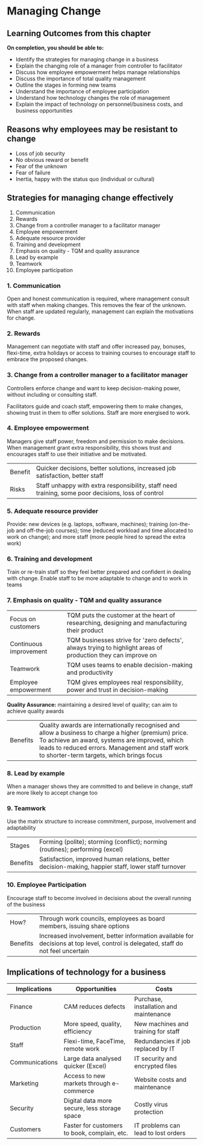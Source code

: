 # Managing Change

## Learning Outcomes from this chapter

**On completion, you should be able to:**
- Identify the strategies for managing change in a business
- Explain the changing role of a manager from controller to facilitator
- Discuss how employee empowerment helps manage relationships
- Discuss the importance of total quality management
- Outline the stages in forming new teams
- Understand the importance of employee participation
- Understand how technology changes the role of management
- Explain the impact of technology on personnel/business costs, and business opportunities

## Reasons why employees may be resistant to change
- Loss of job security
- No obvious reward or benefit
- Fear of the unknown
- Fear of failure
- Inertia, happy with the status quo (individual or cultural)

## Strategies for managing change effectively

1. Communication
2. Rewards
3. Change from a controller manager to a facilitator manager
4. Employee empowerment
5. Adequate resource provider
6. Training and development
7. Emphasis on quality - TQM and quality assurance
8. Lead by example
9. Teamwork
10. Employee participation

### 1. Communication

Open and honest communication is required, where management consult with staff when making changes. This removes the fear of the unknown. When staff are updated regularly, management can explain the motivations for change.

### 2. Rewards

Management can negotiate with staff and offer increased pay, bonuses, flexi-time, extra holidays or access to training courses to encourage staff to embrace the proposed changes.

### 3. Change from a controller manager to a facilitator manager

Controllers enforce change and want to keep decision-making power, without including or consulting staff.

Facilitators guide and coach staff, empowering them to make changes, showing trust in them to offer solutions. Staff are more energised to work.

### 4. Employee empowerment

Managers give staff power, freedom and permission to make decisions. When management grant extra responsibility, this shows trust and encourages staff to use their initiative and be motivated.

| | |
|-|-|
| Benefit | Quicker decisions, better solutions, increased job satisfaction, better staff |
| Risks | Staff unhappy with extra responsibility, staff need training, some poor decisions, loss of control |

### 5. Adequate resource provider

Provide: new devices (e.g. laptops, software, machines); training (on-the-job and off-the-job courses); time (reduced workload and time allocated to work on change); and more staff (more people hired to spread the extra work)

### 6. Training and development

Train or re-train staff so they feel better prepared and confident in dealing with change. Enable staff to be more adaptable to change and to work in teams

### 7. Emphasis on quality - TQM and quality assurance

| | |
|-|-|
| Focus on customers | TQM puts the customer at the heart of researching, designing and manufacturing their product |
| Continuous improvement | TQM businesses strive for 'zero defects', always trying to highlight areas of production they can improve on |
| Teamwork | TQM uses teams to enable decision-making and productivity |
| Employee empowerment | TQM gives employees real responsibility, power and trust in decision-making |

**Quality Assurance:** maintaining a desired level of quality; can aim to achieve quality awards

| | |
|-|-|
| Benefits | Quality awards are internationally recognised and allow a business to charge a higher (premium) price. To achieve an award, systems are improved, which leads to reduced errors. Management and staff work to shorter-term targets, which brings focus |

### 8. Lead by example

When a manager shows they are committed to and believe in change, staff are more likely to accept change too

### 9. Teamwork

Use the matrix structure to increase commitment, purpose, involvement and adaptability

| | |
|-|-|
| Stages | Forming (polite); storming (conflict); norming (routines); performing (excel) |
| Benefits | Satisfaction, improved human relations, better decision-making, happier staff, lower staff turnover |

### 10. Employee Participation

Encourage staff to become involved in decisions about the overall running of the business

| | |
|-|-|
| How? | Through work councils, employees as board members, issuing share options |
| Benefits | Increased involvement, better information available for decisions at top level, control is delegated, staff do not feel uncertain |

## Implications of technology for a business

| Implications | Opportunities | Costs |
|-|-|-|
| Finance | CAM reduces defects | Purchase, installation and maintenance |
| Production | More speed, quality, efficiency | New machines and training for staff |
| Staff | Flexi-time, FaceTime, remote work | Redundancies if job replaced by IT |
| Communications | Large data analysed quicker (Excel) | IT security and encrypted files |
| Marketing | Access to new markets through e-commerce | Website costs and maintenance |
| Security | Digital data more secure, less storage space | Costly virus protection |
| Customers | Faster for customers to book, complain, etc. | IT problems can lead to lost orders |
